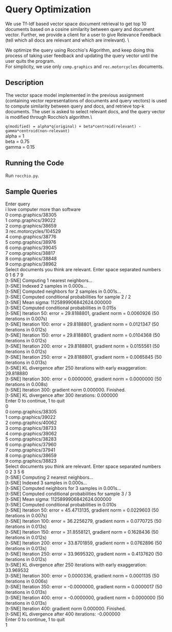 # Query Optimization

We use Tf-Idf based vector space document retrieval to get top 10 documents based on a cosine similarity between query and document vector. Further, we provide a client for a user to give Relevance Feedback (tell which all docs are relevant and which are irrelevant). \

We optimize the query using Rocchio's Algorithm, and keep doing this process of taking user feedback and updating the query vector until the user quits the program.\
For simplicity, we use only `comp.graphics` and `rec.motorcycles` documents.

## Description

The vector space model implemented in the previous assignment (containing vector representations of documents and query vectors) is used to compute similarity between query and docs, and retrieve top-k documents. The user is asked to select relevant docs, and the query vector is modified through Rocchio’s algorithm.\

`q(modified) = alpha*q(original) + beta*centroid(relevant) - gamma*centroid(non-relevant)`\
alpha = 1\
beta = 0.75\
gamma = 0.15

## Running the Code
Run `rocchio.py`.

## Sample Queries

Enter query\
i love computer more than software\
0 comp.graphics/38305\
1 comp.graphics/39022\
2 comp.graphics/38659\
3 rec.motorcycles/104529\
4 comp.graphics/38776\
5 comp.graphics/38976\
6 comp.graphics/39045\
7 comp.graphics/38817\
8 comp.graphics/38848\
9 comp.graphics/38962\
Select documents you think are relevant. Enter space separated numbers\
0 1 6 7 9\
[t-SNE] Computing 1 nearest neighbors...\
[t-SNE] Indexed 2 samples in 0.000s...\
[t-SNE] Computed neighbors for 2 samples in 0.001s...\
[t-SNE] Computed conditional probabilities for sample 2 / 2\
[t-SNE] Mean sigma: 1125899906842624.000000\
[t-SNE] Computed conditional probabilities in 0.015s\
[t-SNE] Iteration 50: error = 29.8188801, gradient norm = 0.0060926 (50 iterations in 0.007s)\
[t-SNE] Iteration 100: error = 29.8188801, gradient norm = 0.0121347 (50 iterations in 0.012s)\
[t-SNE] Iteration 150: error = 29.8188801, gradient norm = 0.0104368 (50 iterations in 0.012s)\
[t-SNE] Iteration 200: error = 29.8188801, gradient norm = 0.0155561 (50 iterations in 0.012s)\
[t-SNE] Iteration 250: error = 29.8188801, gradient norm = 0.0065845 (50 iterations in 0.013s)\
[t-SNE] KL divergence after 250 iterations with early exaggeration: 29.818880\
[t-SNE] Iteration 300: error = 0.0000000, gradient norm = 0.0000000 (50 iterations in 0.008s)\
[t-SNE] Iteration 300: gradient norm 0.000000. Finished.\
[t-SNE] KL divergence after 300 iterations: 0.000000\
Enter 0 to continue, 1 to quit\
0\
0 comp.graphics/38305\
1 comp.graphics/39022\
2 comp.graphics/40062\
3 comp.graphics/38733\
4 comp.graphics/39062\
5 comp.graphics/38283\
6 comp.graphics/37960\
7 comp.graphics/37941\
8 comp.graphics/38659\
9 comp.graphics/38823\
Select documents you think are relevant. Enter space separated numbers\
0 2 3 5 6\
[t-SNE] Computing 2 nearest neighbors...\
[t-SNE] Indexed 3 samples in 0.000s...\
[t-SNE] Computed neighbors for 3 samples in 0.001s...\
[t-SNE] Computed conditional probabilities for sample 3 / 3\
[t-SNE] Mean sigma: 1125899906842624.000000\
[t-SNE] Computed conditional probabilities in 0.010s\
[t-SNE] Iteration 50: error = 45.4713135, gradient norm = 0.0229603 (50 iterations in 0.007s)\
[t-SNE] Iteration 100: error = 36.2256279, gradient norm = 0.0770725 (50 iterations in 0.013s)\
[t-SNE] Iteration 150: error = 31.8558121, gradient norm = 0.1628436 (50 iterations in 0.012s)\
[t-SNE] Iteration 200: error = 33.8701859, gradient norm = 0.0762896 (50 iterations in 0.013s)\
[t-SNE] Iteration 250: error = 33.9695320, gradient norm = 0.4137620 (50 iterations in 0.012s)\
[t-SNE] KL divergence after 250 iterations with early exaggeration: 33.969532\
[t-SNE] Iteration 300: error = 0.0000336, gradient norm = 0.0001135 (50 iterations in 0.006s)\
[t-SNE] Iteration 350: error = -0.0000000, gradient norm = 0.0000017 (50 iterations in 0.013s)\
[t-SNE] Iteration 400: error = -0.0000000, gradient norm = 0.0000000 (50 iterations in 0.013s)\
[t-SNE] Iteration 400: gradient norm 0.000000. Finished.\
[t-SNE] KL divergence after 400 iterations: -0.000000\
Enter 0 to continue, 1 to quit\
1
